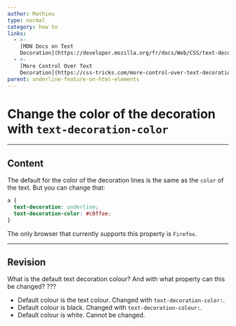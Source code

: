 ```yaml
---
author: Mathieu
type: normal
category: how to
links:
  - >-
    [MDN Docs on Text
    Decoration](https://developer.mozilla.org/fr/docs/Web/CSS/text-decoration){documentation}
  - >-
    [More Control Over Text
    Decoration](https://css-tricks.com/more-control-over-text-decoration/){website}
parent: underline-feature-on-html-elements
---
```


# Change the color of the decoration with `text-decoration-color`


---

## Content

The default for the color of the decoration lines is the same as the `color` of the text. But you can change that:

```css
a {
  text-decoration: underline;
  text-decoration-color: #c0ffee;
}
```

The only browser that currently supports this property is `Firefox`.


---

## Revision

What is the default text decoration colour? And with what property can this be changed? ???

- Default colour is the text colour. Changed with `text-decoration-color:`.
- Default colour is black. Changed with `text-decoration-colour:`.
- Default colour is white. Cannot be changed.
